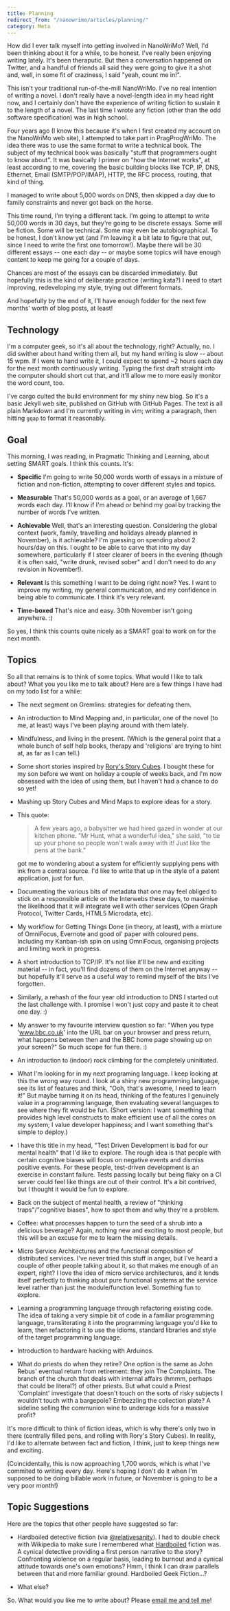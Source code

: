```yaml
---
title: Planning
redirect_from: "/nanowrimo/articles/planning/"
category: Meta
---
```

How did I ever talk myself into getting involved in NanoWriMo? Well, I'd been
thinking about it for a while, to be honest. I've really been enjoying writing
lately. It's been theraputic. But then a conversation happened on Twitter, and
a handful of friends all said they were going to give it a shot and, well, in
some fit of craziness, I said "yeah, count me in!".

This isn't your traditional run-of-the-mill NanoWriMo. I've no real intention
of writing a novel. I don't really have a novel-length idea in my head right
now, and I certainly don't have the experience of writing fiction to sustain it
to the length of a novel. The last time I wrote any fiction (other than the odd
software specification) was in high school.

Four years ago (I know this because it's when I first created my account on the
NanoWriMo web site), I attempted to take part in PragProgWriMo. The idea there
was to use the same format to write a technical book. The subject of my
technical book was basically "stuff that programmers ought to know about". It
was basically I primer on "how the Internet works", at least according to me,
covering the basic building blocks like TCP, IP, DNS, Ethernet, Email
(SMTP/POP/IMAP), HTTP, the RFC process, routing, that kind of thing.

I managed to write about 5,000 words on DNS, then skipped a day due to family
constraints and never got back on the horse.

This time round, I'm trying a different tack. I'm going to attempt to write
50,000 words in 30 days, but they're going to be discrete essays. Some will be
fiction. Some will be technical. Some may even be autobiographical. To be
honest, I don't know yet (and I'm leaving it a bit late to figure that out,
since I need to write the first one tomorrow!). Maybe there will be 30
different essays -- one each day -- or maybe some topics will have enough
content to keep me going for a couple of days.

Chances are most of the essays can be discarded immediately. But hopefully this
is the kind of deliberate practice (writing kata?) I need to start improving,
redeveloping my style, trying out different formats.

And hopefully by the end of it, I'll have enough fodder for the next few
months' worth of blog posts, at least!

## Technology

I'm a computer geek, so it's all about the technology, right? Actually, no. I
did swither about hand writing them all, but my hand writing is slow -- about
15 wpm. If I were to hand write it, I could expect to spend ~2 hours each day
for the next month continuously writing. Typing the first draft straight into
the computer should short cut that, and it'll allow me to more easily monitor
the word count, too.

I've cargo culted the build environment for my shiny new blog. So it's a basic
Jekyll web site, published on GitHub with GitHub Pages. The text is all plain
Markdown and I'm currently writing in vim; writing a paragraph, then hitting
`gqap` to format it reasonably.

## Goal

This morning, I was reading, in Pragmatic Thinking and Learning, about setting
SMART goals. I think this counts. It's:

* **Specific** I'm going to write 50,000 words worth of essays in a mixture of
  fiction and non-fiction, attempting to cover different styles and topics.

* **Measurable** That's 50,000 words as a goal, or an average of 1,667 words
  each day. I'll know if I'm ahead or behind my goal by tracking the number of
  words I've written.

* **Achievable** Well, that's an interesting question. Considering the global
  context (work, family, travelling and holidays already planned in November),
  is it achievable? I'm guessing on spending about 2 hours/day on this. I ought
  to be able to carve that into my day somewhere, particularly if I steer
  clearer of beers in the evening (though it is often said, "write drunk,
  revised sober" and I don't need to do any revision in November!).

* **Relevant** Is this something I want to be doing right now? Yes. I want to
  improve my writing, my general communication, and my confidence in being able
  to communicate. I think it's very relevant.

* **Time-boxed** That's nice and easy. 30th November isn't going anywhere. :)

So yes, I think this counts quite nicely as a SMART goal to work on for the
next month.

## Topics

So all that remains is to think of some topics. What would I like to talk
about? What you you like me to talk about? Here are a few things I have had on
my todo list for a while:

* The next segment on Gremlins: strategies for defeating them.

* An introduction to Mind Mapping and, in particular, one of the novel (to me,
  at least) ways I've been playing around with them lately.

* Mindfulness, and living in the present. (Which is the general point that a
  whole bunch of self help books, therapy and 'religions' are trying to hint
  at, as far as I can tell.)

* Some short stories inspired by
  [Rory's Story Cubes](http://www.storycubes.com/). I bought these for my son
  before we went on holiday a couple of weeks back, and I'm now obsessed with
  the idea of using them, but I haven't had a chance to do so yet!

* Mashing up Story Cubes and Mind Maps to explore ideas for a story.

* This quote:

  > A few years ago, a babysitter we had hired gazed in wonder at our kitchen
  > phone. "Mr Hunt, what a wonderful idea," she said, "to tie up your phone so
  > people won't walk away with it! Just like the pens at the bank."

  got me to wondering about a system for efficiently supplying pens with ink
  from a central source. I'd like to write that up in the style of a patent
  application, just for fun.

* Documenting the various bits of metadata that one may feel obliged to stick
  on a responsible article on the Interwebs these days, to maximise the
  likelihood that it will integrate well with other services (Open Graph
  Protocol, Twitter Cards, HTML5 Microdata, etc).

* My workflow for Getting Things Done (in theory, at least), with a mixture of
  OmniFocus, Evernote and good ol' paper with coloured pens. Including my
  Kanban-ish spin on using OmniFocus, organising projects and limiting work in
  progress.

* A short introduction to TCP/IP. It's not like it'll be new and exciting
  material -- in fact, you'll find dozens of them on the Internet anyway -- but
  hopefully it'll serve as a useful way to remind myself of the bits I've
  forgotten.

* Similarly, a rehash of the four year old introduction to DNS I started out
  the last challenge with. I promise I won't just copy and paste it to cheat
  one day. :)

* My answer to my favourite interview question so far: "When you type
  'www.bbc.co.uk' into the URL bar on your browser and press return, what
  happens between then and the BBC home page showing up on your screen?" So
  much scope for fun there. :)

* An introduction to (indoor) rock climbing for the completely uninitiated.

* What I'm looking for in my next programing language. I keep looking at this
  the wrong way round. I look at a shiny new programming language, see its list
  of features and think, "Ooh, that's awesome, I need to learn it!" But maybe
  turning it on its head, thinking of the features I genuinely value in a
  programming language, then evaluating several languages to see where they fit
  would be fun. (Short version: I want something that provides high level
  constructs to make efficient use of all the cores on my system; I value
  developer happiness; and I want something that's simple to deploy.)

* I have this title in my head, "Test Driven Development is bad for our mental
  health" that I'd like to explore. The rough idea is that people with certain
  cognitive biases will focus on negative events and dismiss positive events.
  For these people, test-driven development is an exercise in constant failure.
  Tests passing locally but being flaky on a CI server could feel like things
  are out of their control. It's a bit contrived, but I thought it would be fun
  to explore.

* Back on the subject of mental health, a review of "thinking traps"/"cognitive
  biases", how to spot them and why they're a problem.

* Coffee: what processes happen to turn the seed of a shrub into a delicious
  beverage? Again, nothing new and exciting to most people, but this will be an
  excuse for me to learn the missing details.

* Micro Service Architectures and the functional composition of distributed
  services. I've never tried this stuff in anger, but I've heard a couple of
  other people talking about it, so that makes me enough of an expert, right? I
  love the idea of micro service architectures, and it lends itself perfectly
  to thinking about pure functional systems at the service level rather than
  just the module/function level. Something fun to explore.

* Learning a programming language through refactoring existing code. The idea
  of taking a very simple bit of code in a familiar programming language,
  transliterating it into the programming language you'd like to learn, then
  refactoring it to use the idioms, standard libraries and style of the target
  programming language.

* Introduction to hardware hacking with Arduinos.

* What do priests do when they retire? One option is the same as John Rebus'
  eventual return from retirement: they join The Complaints. The branch of the
  church that deals with internal affairs (hmmm, perhaps that could be
  literal?) of other priests. But what could a Priest 'Complaint' investigate
  that doesn't touch on the sorts of risky subjects I wouldn't touch with a
  bargepole? Embezzling the collection plate? A sideline selling the communion
  wine to underage kids for a massive profit?

It's more difficult to think of fiction ideas, which is why there's only two in
there (centrally filled pens, and rolling with Rory's Story Cubes). In reality,
I'd like to alternate between fact and fiction, I think, just to keep things
new and exciting.

(Coincidentally, this is now approaching 1,700 words, which is what I've
commited to writing every day. Here's hoping I don't do it when I'm supposed to
be doing billable work in future, or November is going to be a very poor
month!)

## Topic Suggestions

Here are the topics that other people have suggested so far:

* Hardboiled detective fiction
  (via [@relativesanity](https://twitter.com/relativesanity)). I had to double
  check with Wikipedia to make sure I remembered what
  [Hardboiled](http://en.wikipedia.org/wiki/Hardboiled) fiction was. A cynical
  detective providing a first person narrative to the story? Confronting
  violence on a regular basis, leading to burnout and a cynical attitude
  towards one's own emotions? Hmm, I think I can draw parallels between that
  and more familiar ground. Hardboiled Geek Fiction...?

* What else?

So. What would you like me to write about? Please
[email me and tell me](mailto:mathie@woss.name?subject=Topic%20for%20NanoWriMo)!
